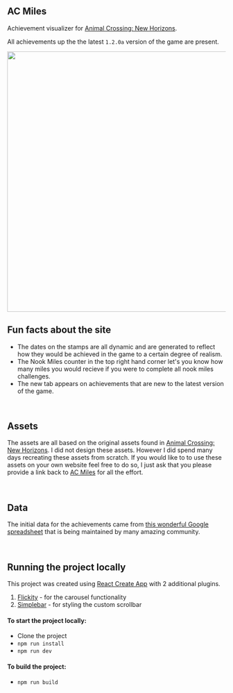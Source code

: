 ## AC Miles

Achievement visualizer for [Animal Crossing: New Horizons](https://www.animal-crossing.com/new-horizons/).

All achievements up the the latest `1.2.0a` version of the game are present.

<img src="https://acmiles.com/site-thumb-1200x600.jpg" width="600">

<br>

## Fun facts about the site

- The dates on the stamps are all dynamic and are generated to reflect how they would be achieved in the game to a certain degree of realism.
- The Nook Miles counter in the top right hand corner let's you know how many miles you would recieve if you were to complete all nook miles challenges.
- The new tab appears on achievements that are new to the latest version of the game.

<br>

## Assets

The assets are all based on the original assets found in [Animal Crossing: New Horizons](https://www.animal-crossing.com/new-horizons/). I did not design these assets. However I did spend many days recreating these assets from scratch. If you would like to to use these assets on your own website feel free to do so, I just ask that you please provide a link back to [AC Miles](https://acmiles.com) for all the effort.

<br>

## Data

The initial data for the achievements came from [this wonderful Google spreadsheet](https://docs.google.com/spreadsheets/d/13d_LAJPlxMa_DubPTuirkIV4DERBMXbrWQsmSh8ReK4/edit?usp=sharing) that is being maintained by many amazing community.

<br>

## Running the project locally

This project was created using [React Create App](https://reactjs.org/docs/create-a-new-react-app.html#create-react-app) with 2 additional plugins.

1. [Flickity](https://flickity.metafizzy.co/) - for the carousel functionality
2. [Simplebar](https://github.com/Grsmto/simplebar) - for styling the custom scrollbar

#### To start the project locally:

- Clone the project
- `npm run install`
- `npm run dev`

#### To build the project:

- `npm run build`
